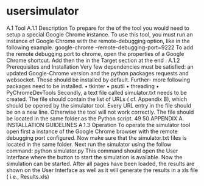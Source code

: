 # usersimulator
A.1    Tool
A.1.1    Description
To prepare for the of the tool you would need to setup a special Google Chrome instance.
To use this tool, you must run an instance of Google Chrome with the remote-debugging
option, like in the following example.
google-chrome –remote-debugging-port=9222
To add the remote debugging port to chrome, open the properties of a Google Chrome
shortcut.  Add then the in the Target section at the end .
A.1.2    Prerequisites and Installation
Very  few  dependencies  must  be  satisfied:  an  updated  Google-Chrome  version  and  the
python packages requests and websocket.  Those should be installed by default.  Further-
more following packages need to be installed.
•
tkinter
•
psutil
•
threading
•
PyChromeDevTools
Secondly, a text file called simulator.txt needs to be created.  The file should contain the
list of URLs (
cf.
Appendix B), which should be opened by the simulator tool.  Every URL
entry in the file should be on a new line.  Otherwise the tool will not work correctly.  The
file should be located in the same folder as the Python script.
49
50
APPENDIX A. INSTALLATION GUIDELINES
A.1.3    Operation
To operate the simulator tool open first a instance of the Google Chrome browser with the
remote debugging port configured.  Now make sure that the simulator.txt files is located
in the same folder.  Next run the simulator using the follow command:
python simulator.py
This command should open the User Interface where the button to start the simulation
is available.  Now the simulation can be started.  After all pages have been loaded, the
results are shown on the User Interface as well as it will generate the results in a xls file
(
i.e.,
Results.xls)
